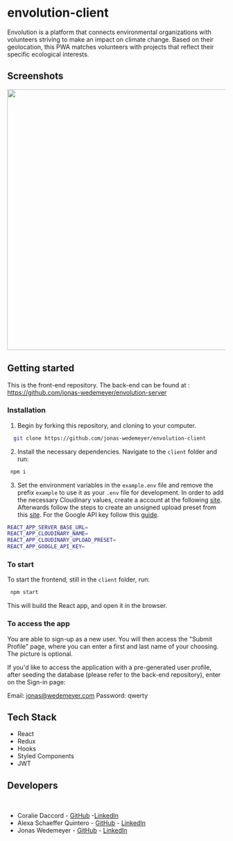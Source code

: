 # envolution-client

Envolution is a platform that connects environmental organizations with volunteers striving to make an impact on climate change. 
Based on their geolocation, this PWA matches volunteers with projects that reflect their specific ecological interests. 

## Screenshots
<p align="center">
    <img src="https://i.imgur.com/9ZmaQDt.png" width="600px" />
</p>

## Getting started

This is the front-end repository. The back-end can be found at : https://github.com/jonas-wedemeyer/envolution-server

### Installation

1. Begin by forking this repository, and cloning to your computer. 

 ```bash
   git clone https://github.com/jonas-wedemeyer/envolution-client
 ```
   
2.  Install the necessary dependencies. Navigate to the `client` folder and run:


   ```bash
    npm i
  ```
3. Set the environment variables in the `example.env` file and remove the prefix `example` to use it as your `.env` file for development. In order to add the necessary Cloudinary values, create a account at the following [site](https://cloudinary.com/users/register/free). Afterwards follow the steps to create an unsigned upload preset from this [site](https://cloudinary.com/documentation/upload_images#upload_presets). For the Google API key follow this [guide](https://developers.google.com/maps/documentation/javascript/get-api-key).

  ```bash
  REACT_APP_SERVER_BASE_URL=
  REACT_APP_CLOUDINARY_NAME=
  REACT_APP_CLOUDINARY_UPLOAD_PRESET=
  REACT_APP_GOOGLE_API_KEY=
  ```

### To start

To start the frontend, still in the `client` folder, run:

   ```bash
    npm start
  ```
  
This will build the React app, and open it in the browser.

### To access the app

You are able to sign-up as a new user. You will then access the "Submit Profile" page, where you can enter a first and last name of your choosing. The picture is optional.

If you'd like to access the application with a pre-generated user profile, after seeding the database (please refer to the back-end repository), enter on the Sign-in page:

Email: jonas@wedemeyer.com
Password: qwerty

## Tech Stack

* React
* Redux
* Hooks
* Styled Components
* JWT

## Developers 
​
* Coralie Daccord - [GitHub](https://github.com/Coralie19) -[LinkedIn](https://www.linkedin.com/in/coralie-daccord)
* Alexa Schaeffer Quintero - [GitHub](https://github.com/miquintero) - [LinkedIn](https://www.linkedin.com/in/alexa-schaeffer-quintero)
* Jonas Wedemeyer - [GitHub](https://github.com/jonas-wedemeyer) - [LinkedIn](https://www.linkedin.com/in/jonas-wedemeyer)